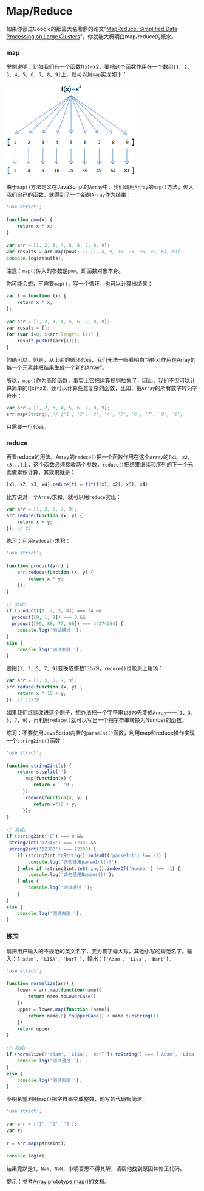# Map/Reduce

如果你读过Google的那篇大名鼎鼎的论文“[MapReduce: Simplified Data Processing on Large Clusters](http://research.google.com/archive/mapreduce.html)”，你就能大概明白map/reduce的概念。

### map

举例说明，比如我们有一个函数f\(x\)=x2，要把这个函数作用在一个数组`[1, 2, 3, 4, 5, 6, 7, 8, 9]`上，就可以用`map`实现如下：

![](/img/map.png)

由于`map()`方法定义在JavaScript的`Array`中，我们调用`Array`的`map()`方法，传入我们自己的函数，就得到了一个新的`Array`作为结果：

```js
'use strict';

function pow(x) {
    return x * x;
}

var arr = [1, 2, 3, 4, 5, 6, 7, 8, 9];
var results = arr.map(pow); // [1, 4, 9, 16, 25, 36, 49, 64, 81]
console.log(results);
```

注意：`map()`传入的参数是`pow`，即函数对象本身。

你可能会想，不需要`map()`，写一个循环，也可以计算出结果：

```js
var f = function (x) {
    return x * x;
};

var arr = [1, 2, 3, 4, 5, 6, 7, 8, 9];
var result = [];
for (var i=0; i<arr.length; i++) {
    result.push(f(arr[i]));
}
```

的确可以，但是，从上面的循环代码，我们无法一眼看明白“把f\(x\)作用在Array的每一个元素并把结果生成一个新的Array”。

所以，`map()`作为高阶函数，事实上它把运算规则抽象了，因此，我们不但可以计算简单的f\(x\)=x2，还可以计算任意复杂的函数，比如，把`Array`的所有数字转为字符串：

```js
var arr = [1, 2, 3, 4, 5, 6, 7, 8, 9];
arr.map(String); // ['1', '2', '3', '4', '5', '6', '7', '8', '9']
```

只需要一行代码。

### reduce

再看reduce的用法。Array的`reduce()`把一个函数作用在这个`Array`的`[x1, x2, x3...]`上，这个函数必须接收两个参数，`reduce()`把结果继续和序列的下一个元素做累积计算，其效果就是：

```js
[x1, x2, x3, x4].reduce(f) = f(f(f(x1, x2), x3), x4)
```

比方说对一个`Array`求和，就可以用`reduce`实现：

```js
var arr = [1, 3, 5, 7, 9];
arr.reduce(function (x, y) {
    return x + y;
}); // 25
```

练习：利用`reduce()`求积：

```js
'use strict';

function product(arr) {
    arr.reduce(function (x, y) {
        return x * y;
    });
}

// 测试:
if (product([1, 2, 3, 4]) === 24 &&
  product([0, 1, 2]) === 0 &&
  product([99, 88, 77, 66]) === 44274384) {
    console.log('测试通过!');
}
else {
    console.log('测试失败!');
}
```

要把`[1, 3, 5, 7, 9]`变换成整数13579，`reduce()`也能派上用场：

```js
var arr = [1, 3, 5, 7, 9];
arr.reduce(function (x, y) {
    return x * 10 + y;
}); // 13579
```

如果我们继续改进这个例子，想办法把一个字符串`13579`先变成`Array`——`[1, 3, 5, 7, 9]`，再利用`reduce()`就可以写出一个把字符串转换为Number的函数。

练习：不要使用JavaScript内置的`parseInt()`函数，利用map和reduce操作实现一个`string2int()`函数：

```js
'use strict';

function string2int(s) {
    return s.split('')
      .map(function(x) {
          return x - '0';
      })
      .reduce(function(x, y) {
          return x*10 + y;
      });
}

// 测试:
if (string2int('0') === 0 &&
 string2int('12345') === 12345 &&
 string2int('12300') === 12300) {
    if (string2int.toString().indexOf('parseInt') !== -1) {
        console.log('请勿使用parseInt()!');
    } else if (string2int.toString().indexOf('Number') !== -1) {
        console.log('请勿使用Number()!');
    } else {
        console.log('测试通过!');
    }
}
else {
    console.log('测试失败!');
}
```

### 练习

请把用户输入的不规范的英文名字，变为首字母大写，其他小写的规范名字。输入：`['adam', 'LISA', 'barT']`，输出：`['Adam', 'Lisa', 'Bart']`。

```js
'use strict';

function normalize(arr) {
    lower = arr.map(function(name){
        return name.toLowerCase()
    })
    upper = lower.map(function (name){
        return name[0].toUpperCase() + name.substring(1)
    })
    return upper
}

// 测试:
if (normalize(['adam', 'LISA', 'barT']).toString() === ['Adam', 'Lisa', 'Bart'].toString()) {
    console.log('测试通过!');
}
else {
    console.log('测试失败!');
}
```

小明希望利用`map()`把字符串变成整数，他写的代码很简洁：

```js
'use strict';

var arr = ['1', '2', '3'];
var r;

r = arr.map(parseInt);

console.log(r);
```

结果竟然是`1, NaN, NaN`，小明百思不得其解，请帮他找到原因并修正代码。

提示：参考[Array.prototype.map\(\)的文档](https://developer.mozilla.org/en-US/docs/Web/JavaScript/Reference/Global_Objects/Array/map)。